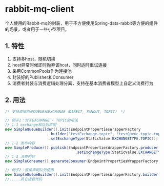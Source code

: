 # rabbit-mq-client
个人使用的Rabbit-mq的封装，用于不方便使用Spring-data-rabbit等方便的组件的场景，或者用于一些小型项目。

## 1. 特性
1. 支持多host，随机切换
2. host异常时候即时抛弃该host，同时适时重试连接
3. 采用CommonPools作为连接池
4. 封装好的Publisher和Consumer
5. 消费者封装与消费逻辑处理分离，支持在基本消费者模型上自定义消费行为

## 2. 用法
```java
/* 支持直接声明QUEUE和EXCHANGE（DIRECT, FANOUT, TOPIC） */

// 例子1：对于EXCHANGE - TOPIC的用法
// 1-1 exchange和队列声明
new SimpleQueueBuilder().init(EndpointPropertiesWrapperFactory
					.builder("testExchange-topic", "testQueue-topic-topic1", "topic")
					.setExchangeType(StaticValue.EXCHANGETYPE.TOPIC));
// 1-2 发布内容
new SimpleProducer().publish(EndpointPropertiesWrapperFactory.producer("testExchange-topic", "topic")
								.setExchangeType(StaticValue.EXCHANGETYPE.TOPIC),"testMessage:"+new Date());
// 1-3 消费内容
new SimpleConsumer().generateConsumer(EndpointPropertiesWrapperFactory.consumer("testQueue-topic-topic1"), SysoutConsumer.class, 2);

// 例子2：直接声明队列使用
new SimpleQueueBuilder().init(EndpointPropertiesWrapperFactory.builder("queue"));
//.....其它请看代码
```


